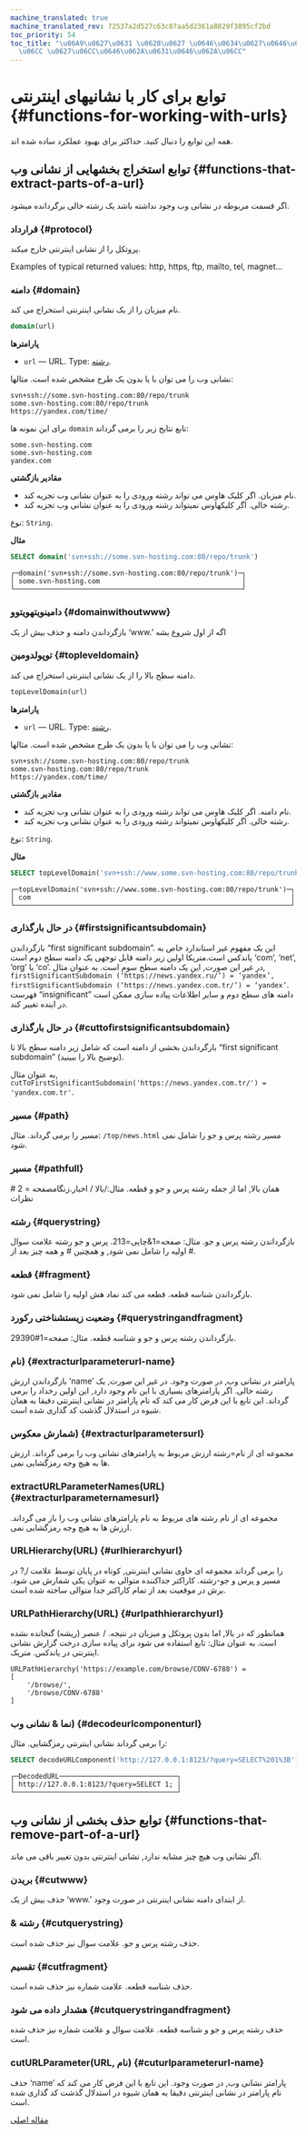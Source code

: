 ```yaml
---
machine_translated: true
machine_translated_rev: 72537a2d527c63c07aa5d2361a8829f3895cf2bd
toc_priority: 54
toc_title: "\u06A9\u0627\u0631 \u0628\u0627 \u0646\u0634\u0627\u0646\u06CC\u0647\u0627\
  \u06CC \u0627\u06CC\u0646\u062A\u0631\u0646\u062A\u06CC"
---
```


# توابع برای کار با نشانیهای اینترنتی {#functions-for-working-with-urls}

همه این توابع را دنبال کنید. حداکثر برای بهبود عملکرد ساده شده اند.

## توابع استخراج بخشهایی از نشانی وب {#functions-that-extract-parts-of-a-url}

اگر قسمت مربوطه در نشانی وب وجود نداشته باشد یک رشته خالی برگردانده میشود.

### قرارداد {#protocol}

پروتکل را از نشانی اینترنتی خارج میکند.

Examples of typical returned values: http, https, ftp, mailto, tel, magnet…

### دامنه {#domain}

نام میزبان را از یک نشانی اینترنتی استخراج می کند.

``` sql
domain(url)
```

**پارامترها**

-   `url` — URL. Type: [رشته](../../sql-reference/data-types/string.md).

نشانی وب را می توان با یا بدون یک طرح مشخص شده است. مثالها:

``` text
svn+ssh://some.svn-hosting.com:80/repo/trunk
some.svn-hosting.com:80/repo/trunk
https://yandex.com/time/
```

برای این نمونه ها `domain` تابع نتایج زیر را برمی گرداند:

``` text
some.svn-hosting.com
some.svn-hosting.com
yandex.com
```

**مقادیر بازگشتی**

-   نام میزبان. اگر کلیک هاوس می تواند رشته ورودی را به عنوان نشانی وب تجزیه کند.
-   رشته خالی. اگر کلیکهاوس نمیتواند رشته ورودی را به عنوان نشانی وب تجزیه کند.

نوع: `String`.

**مثال**

``` sql
SELECT domain('svn+ssh://some.svn-hosting.com:80/repo/trunk')
```

``` text
┌─domain('svn+ssh://some.svn-hosting.com:80/repo/trunk')─┐
│ some.svn-hosting.com                                   │
└────────────────────────────────────────────────────────┘
```

### دامینویتهویتوو {#domainwithoutwww}

بازگرداندن دامنه و حذف بیش از یک ‘www.’ اگه از اول شروع بشه

### توپولدومین {#topleveldomain}

دامنه سطح بالا را از یک نشانی اینترنتی استخراج می کند.

``` sql
topLevelDomain(url)
```

**پارامترها**

-   `url` — URL. Type: [رشته](../../sql-reference/data-types/string.md).

نشانی وب را می توان با یا بدون یک طرح مشخص شده است. مثالها:

``` text
svn+ssh://some.svn-hosting.com:80/repo/trunk
some.svn-hosting.com:80/repo/trunk
https://yandex.com/time/
```

**مقادیر بازگشتی**

-   نام دامنه. اگر کلیک هاوس می تواند رشته ورودی را به عنوان نشانی وب تجزیه کند.
-   رشته خالی. اگر کلیکهاوس نمیتواند رشته ورودی را به عنوان نشانی وب تجزیه کند.

نوع: `String`.

**مثال**

``` sql
SELECT topLevelDomain('svn+ssh://www.some.svn-hosting.com:80/repo/trunk')
```

``` text
┌─topLevelDomain('svn+ssh://www.some.svn-hosting.com:80/repo/trunk')─┐
│ com                                                                │
└────────────────────────────────────────────────────────────────────┘
```

### در حال بارگذاری {#firstsignificantsubdomain}

بازگرداندن “first significant subdomain”. این یک مفهوم غیر استاندارد خاص به یاندکس است.متریکا اولین زیر دامنه قابل توجهی یک دامنه سطح دوم است ‘com’, ‘net’, ‘org’ یا ‘co’. در غیر این صورت, این یک دامنه سطح سوم است. به عنوان مثال, `firstSignificantSubdomain (‘https://news.yandex.ru/’) = ‘yandex’, firstSignificantSubdomain (‘https://news.yandex.com.tr/’) = ‘yandex’`. فهرست “insignificant” دامنه های سطح دوم و سایر اطلاعات پیاده سازی ممکن است در اینده تغییر کند.

### در حال بارگذاری {#cuttofirstsignificantsubdomain}

بازگرداندن بخشی از دامنه است که شامل زیر دامنه سطح بالا تا “first significant subdomain” (توضیح بالا را ببینید).

به عنوان مثال, `cutToFirstSignificantSubdomain('https://news.yandex.com.tr/') = 'yandex.com.tr'`.

### مسیر {#path}

مسیر را برمی گرداند. مثال: `/top/news.html` مسیر رشته پرس و جو را شامل نمی شود.

### مسیر {#pathfull}

همان بالا, اما از جمله رشته پرس و جو و قطعه. مثال:/بالا / اخبار.زنگامصفحه = 2 # نظرات

### رشته {#querystring}

بازگرداندن رشته پرس و جو. مثال: صفحه=1&چاپی=213. پرس و جو رشته علامت سوال اولیه را شامل نمی شود, و همچنین # و همه چیز بعد از #.

### قطعه {#fragment}

بازگرداندن شناسه قطعه. قطعه می کند نماد هش اولیه را شامل نمی شود.

### وضعیت زیستشناختی رکورد {#querystringandfragment}

بازگرداندن رشته پرس و جو و شناسه قطعه. مثال: صفحه=1#29390.

### نام) {#extracturlparameterurl-name}

بازگرداندن ارزش ‘name’ پارامتر در نشانی وب, در صورت وجود. در غیر این صورت, یک رشته خالی. اگر پارامترهای بسیاری با این نام وجود دارد, این اولین رخداد را برمی گرداند. این تابع با این فرض کار می کند که نام پارامتر در نشانی اینترنتی دقیقا به همان شیوه در استدلال گذشت کد گذاری شده است.

### شمارش معکوس) {#extracturlparametersurl}

مجموعه ای از نام=رشته ارزش مربوط به پارامترهای نشانی وب را برمی گرداند. ارزش ها به هیچ وجه رمزگشایی نمی.

### extractURLParameterNames(URL) {#extracturlparameternamesurl}

مجموعه ای از نام رشته های مربوط به نام پارامترهای نشانی وب را باز می گرداند. ارزش ها به هیچ وجه رمزگشایی نمی.

### URLHierarchy(URL) {#urlhierarchyurl}

را برمی گرداند مجموعه ای حاوی نشانی اینترنتی, کوتاه در پایان توسط علامت /,? در مسیر و پرس و جو-رشته. کاراکتر جداکننده متوالی به عنوان یکی شمارش می شود. برش در موقعیت بعد از تمام کاراکتر جدا متوالی ساخته شده است.

### URLPathHierarchy(URL) {#urlpathhierarchyurl}

همانطور که در بالا, اما بدون پروتکل و میزبان در نتیجه. / عنصر (ریشه) گنجانده نشده است. به عنوان مثال: تابع استفاده می شود برای پیاده سازی درخت گزارش نشانی اینترنتی در یاندکس. متریک.

``` text
URLPathHierarchy('https://example.com/browse/CONV-6788') =
[
    '/browse/',
    '/browse/CONV-6788'
]
```

### نما & نشانی وب) {#decodeurlcomponenturl}

را برمی گرداند نشانی اینترنتی رمزگشایی.
مثال:

``` sql
SELECT decodeURLComponent('http://127.0.0.1:8123/?query=SELECT%201%3B') AS DecodedURL;
```

``` text
┌─DecodedURL─────────────────────────────┐
│ http://127.0.0.1:8123/?query=SELECT 1; │
└────────────────────────────────────────┘
```

## توابع حذف بخشی از نشانی وب {#functions-that-remove-part-of-a-url}

اگر نشانی وب هیچ چیز مشابه ندارد, نشانی اینترنتی بدون تغییر باقی می ماند.

### بریدن {#cutwww}

حذف بیش از یک ‘www.’ از ابتدای دامنه نشانی اینترنتی در صورت وجود.

### & رشته {#cutquerystring}

حذف رشته پرس و جو. علامت سوال نیز حذف شده است.

### تقسیم {#cutfragment}

حذف شناسه قطعه. علامت شماره نیز حذف شده است.

### هشدار داده می شود {#cutquerystringandfragment}

حذف رشته پرس و جو و شناسه قطعه. علامت سوال و علامت شماره نیز حذف شده است.

### cutURLParameter(URL, نام) {#cuturlparameterurl-name}

حذف ‘name’ پارامتر نشانی وب, در صورت وجود. این تابع با این فرض کار می کند که نام پارامتر در نشانی اینترنتی دقیقا به همان شیوه در استدلال گذشت کد گذاری شده است.

[مقاله اصلی](https://clickhouse.tech/docs/en/query_language/functions/url_functions/) <!--hide-->
